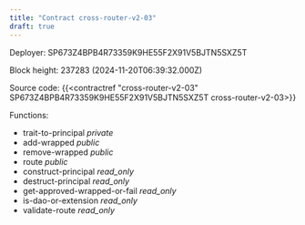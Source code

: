 ```yaml
---
title: "Contract cross-router-v2-03"
draft: true
---
```

Deployer: SP673Z4BPB4R73359K9HE55F2X91V5BJTN5SXZ5T


 



Block height: 237283 (2024-11-20T06:39:32.000Z)

Source code: {{<contractref "cross-router-v2-03" SP673Z4BPB4R73359K9HE55F2X91V5BJTN5SXZ5T cross-router-v2-03>}}

Functions:

* trait-to-principal _private_
* add-wrapped _public_
* remove-wrapped _public_
* route _public_
* construct-principal _read_only_
* destruct-principal _read_only_
* get-approved-wrapped-or-fail _read_only_
* is-dao-or-extension _read_only_
* validate-route _read_only_
